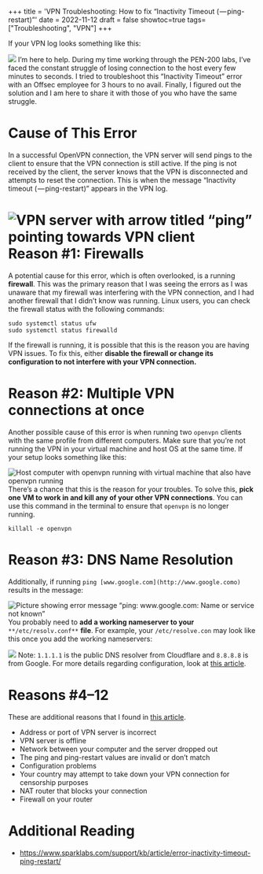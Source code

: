+++
title = 'VPN Troubleshooting: How to fix “Inactivity Timeout ( — ping-restart)”'
date = 2022-11-12
draft = false
showtoc=true
tags= ["Troubleshooting", "VPN"]
+++

If your VPN log looks something like this:

![](https://cdn-images-1.medium.com/max/800/1*1SN24_SvT2cN2X0GeX-DUA.png)
I’m here to help. During my time working through the PEN-200 labs, I’ve faced the constant struggle of losing connection to the host every few minutes to seconds. I tried to troubleshoot this “Inactivity Timeout” error with an Offsec employee for 3 hours to no avail. Finally, I figured out the solution and I am here to share it with those of you who have the same struggle.

Cause of This Error
===================

In a successful OpenVPN connection, the VPN server will send pings to the client to ensure that the VPN connection is still active. If the ping is not received by the client, the server knows that the VPN is disconnected and attempts to reset the connection. This is when the message “Inactivity timeout ( — ping-restart)” appears in the VPN log.

![VPN server with arrow titled “ping” pointing towards VPN client](https://cdn-images-1.medium.com/max/800/1*GCaxAU5pr5MvU-aF5ujO7w.png)
Reason #1: Firewalls
====================

A potential cause for this error, which is often overlooked, is a running **firewall**. This was the primary reason that I was seeing the errors as I was unaware that my firewall was interfering with the VPN connection, and I had another firewall that I didn’t know was running. Linux users, you can check the firewall status with the following commands:


```
sudo systemctl status ufw  
sudo systemctl status firewalld
```
If the firewall is running, it is possible that this is the reason you are having VPN issues. To fix this, either **disable the firewall or change its configuration to not interfere with your VPN connection.**

Reason #2: Multiple VPN connections at once
===========================================

Another possible cause of this error is when running two `openvpn` clients with the same profile from different computers. Make sure that you’re not running the VPN in your virtual machine and host OS at the same time. If your setup looks something like this:

![Host computer with openvpn running with virtual machine that also have openvpn running](https://cdn-images-1.medium.com/max/800/1*c25ACGc0dibyMqgCdBy9Xw.png)
There’s a chance that this is the reason for your troubles. To solve this, **pick one VM to work in and kill any of your other VPN connections**. You can use this command in the terminal to ensure that `openvpn` is no longer running.


```
killall -e openvpn
```
Reason #3: DNS Name Resolution
==============================

Additionally, if running `ping [www.google.com](http://www.google.como)` results in the message:

![Picture showing error message “ping: www.google.com: Name or service not known”](https://cdn-images-1.medium.com/max/800/1*fGnBltujryQ_p2CLOjUAiw.png)
You probably need to **add a working nameserver to your** `**/etc/resolv.conf**` **file**. For example, your `/etc/resolve.con` may look like this once you add the working nameservers:

![](https://cdn-images-1.medium.com/max/800/1*QygUgBksC3lNe-XBgKPG9A.png)
Note: `1.1.1.1` is the public DNS resolver from Cloudflare and `8.8.8.8` is from Google. For more details regarding configuration, look at [this article](https://www.shellhacks.com/setup-dns-resolution-resolvconf-example/).

Reasons #4–12
=============

These are additional reasons that I found in [this article](https://www.sparklabs.com/support/kb/article/error-inactivity-timeout-ping-restart/).

* Address or port of VPN server is incorrect
* VPN server is offline
* Network between your computer and the server dropped out
* The ping and ping-restart values are invalid or don’t match
* Configuration problems
* Your country may attempt to take down your VPN connection for censorship purposes
* NAT router that blocks your connection
* Firewall on your router

Additional Reading
==================

* <https://www.sparklabs.com/support/kb/article/error-inactivity-timeout-ping-restart/>